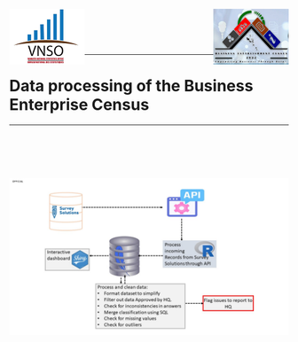 <img align="left" src="image/vnso_logo.png"> <img align="right" src="image/bec_logo.png">

<br><br><br><br>
<hr>

# Data processing of the Business Enterprise Census&nbsp;

<hr>
<br><br><br><br>

![The new Reproducible Analytical Pipeline](image/MappingTheProcess.jpg)


